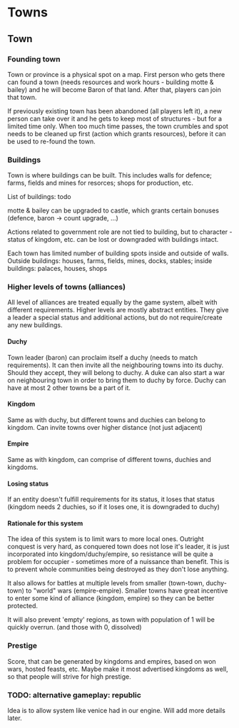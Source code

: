 # Towns

## Town

### Founding town

Town or province is a physical spot on a map. First person who gets there can found a town (needs resources and work hours - building motte & bailey) and he will become Baron of that land. After that, players can join that town.

If previously existing town has been abandoned (all players left it), a new person can take over it and he gets to keep most of structures - but for a limited time only. When too much time passes, the town crumbles and spot needs to be cleaned up first (action which grants resources), before it can be used to re-found the town.

### Buildings

Town is where buildings can be built. This includes walls for defence; farms, fields and mines for resorces; shops for production, etc.

List of buildings: todo

motte & bailey can be upgraded to castle, which grants certain bonuses (defence, baron -> count upgrade, ...)

Actions related to government role are not tied to building, but to character - status of kingdom, etc. can be lost or downgraded with buildings intact.

Each town has limited number of building spots inside and outside of walls. Outside buildings: houses, farms, fields, mines, docks, stables; inside buildings: palaces, houses, shops

### Higher levels of towns (alliances)

All level of alliances are treated equally by the game system, albeit with different requirements. Higher levels are mostly abstract entities. They give a leader a special status and additional actions, but do not require/create any new buildings. 

#### Duchy

Town leader (baron) can proclaim itself a duchy (needs to match requirements). It can then invite all the neighbouring towns into its duchy. Should they accept, they will belong to duchy. A duke can also start a war on neighbouring town in order to bring them to duchy by force. Duchy can have at most 2 other towns be a part of it.

#### Kingdom

Same as with duchy, but different towns and duchies can belong to kingdom. Can invite towns over higher distance (not just adjacent)

#### Empire

Same as with kingdom, can comprise of different towns, duchies and kingdoms.

#### Losing status

If an entity doesn't fulfill requirements for its status, it loses that status (kingdom needs 2 duchies, so if it loses one, it is downgraded to duchy)

#### Rationale for this system

The idea of this system is to limit wars to more local ones. Outright conquest is very hard, as conquered town does not lose it's leader, it is just incorporated into kingdom/duchy/empire, so resistance will be quite a problem for occupier - sometimes more of a nuissance than benefit. This is to prevent whole communities being destroyed as they don't lose anything.

It also allows for battles at multiple levels from smaller (town-town, duchy-town) to "world" wars (empire-empire). Smaller towns have great incentive to enter some kind of alliance (kingdom, empire) so they can be better protected.

It will also prevent 'empty' regions, as town with population of 1 will be quickly overrun. (and those with 0, dissolved)

### Prestige

Score, that can be generated by kingdoms and empires, based on won wars, hosted feasts, etc. Maybe make it most advertised kingdoms as well, so that people will strive for high prestige.

### TODO: alternative gameplay: republic

Idea is to allow system like venice had in our engine. Will add more details later.